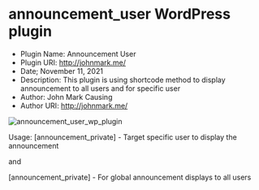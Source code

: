 # announcement_user WordPress plugin

- Plugin Name: Announcement User
- Plugin URI: http://johnmark.me/
- Date; November 11, 2021
- Description: This plugin is using shortcode method to display announcement to all users and for specific user
- Author: John Mark Causing
- Author URI:  http://johnmark.me/

![announcement_user_wp_plugin](https://user-images.githubusercontent.com/10601417/141203753-40c067b1-f42f-413a-85ed-c81218f86faa.png)

Usage: 
[announcement_private] - Target specific user to display the announcement

and

[announcement_private] - For global announcement displays to all users
